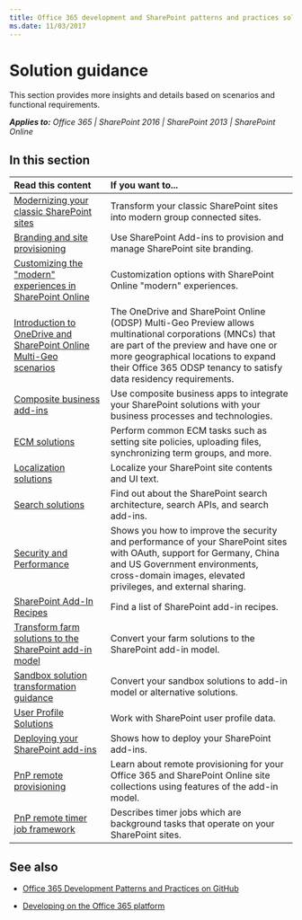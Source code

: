 ```yaml
---
title: Office 365 development and SharePoint patterns and practices solution guidance
ms.date: 11/03/2017
---
```

# Solution guidance

This section provides more insights and details based on scenarios and functional requirements. 

_**Applies to:** Office 365 | SharePoint 2016 | SharePoint 2013 | SharePoint Online_

## In this section

|**Read this content**|**If you want to...**|
|:-----|:-----|
|[Modernizing your classic SharePoint sites](../transform/modernize-classic-sites.md)|Transform your classic SharePoint sites into modern group connected sites.|
|[Branding and site provisioning](Branding-and-site-provisioning-solutions-for-SharePoint.md)|Use SharePoint Add-ins to provision and manage SharePoint site branding.|
|[Customizing the "modern" experiences in SharePoint Online](modern-experience-customizations.md)|Customization options with SharePoint Online "modern" experiences.|
|[Introduction to OneDrive and SharePoint Online Multi-Geo scenarios](multigeo-introduction.md)|The OneDrive and SharePoint Online (ODSP) Multi-Geo Preview allows multinational corporations (MNCs) that are part of the preview and have one or more geographical locations to expand their Office 365 ODSP tenancy to satisfy data residency requirements.|
|[Composite business add-ins](Composite-buisness-apps-for-SharePoint.md)|Use composite business apps to integrate your SharePoint solutions with your business processes and technologies. |
|[ECM solutions](Enterprise-Content-Management-solutions-for-SharePoint-2013-and-SharePoint-Online.md)|Perform common ECM tasks such as setting site policies, uploading files, synchronizing term groups, and more.|
|[Localization solutions](localization-solutions-for-sharepoint-2013-and-sharepoint-online.md)|Localize your SharePoint site contents and UI text.|
|[Search solutions](search-solutions-in-sharepoint-2013-and-sharepoint-online.md)|Find out about the SharePoint search architecture, search APIs, and search add-ins.|
|[Security and Performance](security-and-performance.md)|Shows you how to improve the security and performance of your SharePoint sites with OAuth, support for Germany, China and US Government environments, cross-domain images, elevated privileges, and external sharing.|
|[SharePoint Add-In Recipes](sharepoint-add-in-recipes.md)|Find a list of SharePoint add-in recipes.|
|[Transform farm solutions to the SharePoint add-in model](Transform-farm-solutions-to-the-SharePoint-app-model.md)|Convert your farm solutions to the SharePoint add-in model.|
|[Sandbox solution transformation guidance](sandbox-solution-transformation-guidance.md)|Convert your sandbox solutions to add-in model or alternative solutions.|
|[User Profile Solutions](user-profile-solutions-for-sharepoint.md)|Work with SharePoint user profile data.|
|[Deploying your SharePoint add-ins](deploying-your-sharepoint-add-ins.md)|Shows how to deploy your SharePoint add-ins.|
|[PnP remote provisioning](pnp-remote-provisioning.md)|Learn about remote provisioning for your Office 365 and SharePoint Online site collections using features of the add-in model.|
|[PnP remote timer job framework](pnp-remote-timer-job-framework.md)|Describes timer jobs which are background tasks that operate on your SharePoint sites.|


## See also
<a name="bk_addresources"> </a>

-  [Office 365 Development Patterns and Practices on GitHub](https://github.com/SharePoint/PnP)
    
-  [Developing on the Office 365 platform](http://msdn.microsoft.com/en-us/office/office365/howto/platform-development-overview)
